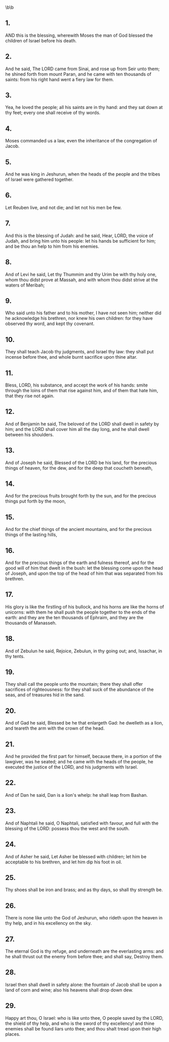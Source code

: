 \b\b
## 1.
AND this is the blessing, wherewith Moses the man of God blessed the children of Israel before his death.
## 2.
And he said, The LORD came from Sinai, and rose up from Seir unto them; he shined forth from mount Paran, and he came with ten thousands of saints: from his right hand went a fiery law for them.
## 3.
Yea, he loved the people; all his saints are in thy hand: and they sat down at thy feet; every one shall receive of thy words.
## 4.
Moses commanded us a law, even the inheritance of the congregation of Jacob.
## 5.
And he was king in Jeshurun, when the heads of the people and the tribes of Israel were gathered together.
## 6.
Let Reuben live, and not die; and let not his men be few.
## 7.
And this is the blessing of Judah: and he said, Hear, LORD, the voice of Judah, and bring him unto his people: let his hands be sufficient for him; and be thou an help to him from his enemies.
## 8.
And of Levi he said, Let thy Thummim and thy Urim be with thy holy one, whom thou didst prove at Massah, and with whom thou didst strive at the waters of Meribah;
## 9.
Who said unto his father and to his mother, I have not seen him; neither did he acknowledge his brethren, nor knew his own children: for they have observed thy word, and kept thy covenant.
## 10.
They shall teach Jacob thy judgments, and Israel thy law: they shall put incense before thee, and whole burnt sacrifice upon thine altar.
## 11.
Bless, LORD, his substance, and accept the work of his hands: smite through the loins of them that rise against him, and of them that hate him, that they rise not again.
## 12.
And of Benjamin he said, The beloved of the LORD shall dwell in safety by him; and the LORD shall cover him all the day long, and he shall dwell between his shoulders.
## 13.
And of Joseph he said, Blessed of the LORD be his land, for the precious things of heaven, for the dew, and for the deep that coucheth beneath,
## 14.
And for the precious fruits brought forth by the sun, and for the precious things put forth by the moon,
## 15.
And for the chief things of the ancient mountains, and for the precious things of the lasting hills,
## 16.
And for the precious things of the earth and fulness thereof, and for the good will of him that dwelt in the bush: let the blessing come upon the head of Joseph, and upon the top of the head of him that was separated from his brethren.
## 17.
His glory is like the firstling of his bullock, and his horns are like the horns of unicorns: with them he shall push the people together to the ends of the earth: and they are the ten thousands of Ephraim, and they are the thousands of Manasseh.
## 18.
And of Zebulun he said, Rejoice, Zebulun, in thy going out; and, Issachar, in thy tents.
## 19.
They shall call the people unto the mountain; there they shall offer sacrifices of righteousness: for they shall suck of the abundance of the seas, and of treasures hid in the sand.
## 20.
And of Gad he said, Blessed be he that enlargeth Gad: he dwelleth as a lion, and teareth the arm with the crown of the head.
## 21.
And he provided the first part for himself, because there, in a portion of the lawgiver, was he seated; and he came with the heads of the people, he executed the justice of the LORD, and his judgments with Israel.
## 22.
And of Dan he said, Dan is a lion's whelp: he shall leap from Bashan.
## 23.
And of Naphtali he said, O Naphtali, satisfied with favour, and full with the blessing of the LORD: possess thou the west and the south.
## 24.
And of Asher he said, Let Asher be blessed with children; let him be acceptable to his brethren, and let him dip his foot in oil.
## 25.
Thy shoes shall be iron and brass; and as thy days, so shall thy strength be.
## 26.
There is none like unto the God of Jeshurun, who rideth upon the heaven in thy help, and in his excellency on the sky.
## 27.
The eternal God is thy refuge, and underneath are the everlasting arms: and he shall thrust out the enemy from before thee; and shall say, Destroy them.
## 28.
Israel then shall dwell in safety alone: the fountain of Jacob shall be upon a land of corn and wine; also his heavens shall drop down dew.
## 29.
Happy art thou, O Israel: who is like unto thee, O people saved by the LORD, the shield of thy help, and who is the sword of thy excellency!  and thine enemies shall be found liars unto thee; and thou shalt tread upon their high places.
